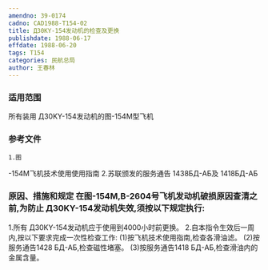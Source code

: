 ```yaml
---
amendno: 39-0174
cadno: CAD1988-T154-02
title: Д30KY-154发动机的检查及更换
publishdate: 1988-06-17
effdate: 1988-06-20
tags: T154
categories: 民航总局
author: 王春林
---
```


### 适用范围 
所有装用 Д30KY-154发动机的图-154M型飞机

### 参考文件
    1.图
-154M飞机技术使用使用指南
    2.苏联颁发的服务通告 1438БД-AБ及 1418БД-AБ


### 原因、措施和规定 在图-154M,B-2604号飞机发动机破损原因查清之前,为防止 Д30KY-154发动机失效,须按以下规定执行: 
1.所有 
Д30KY-154发动机应于使用到4000小时前更换。
    2.自本指令生效后一周内,按以下要求完成一次性检查工作: 
     (1)按飞机技术使用指南,检查各滑油滤。 
 (2)按服务通告1428 БД-AБ,检查磁性堵塞。 
 (3)按服务通告1418 БД-AБ,检查滑油内的金属含量。


